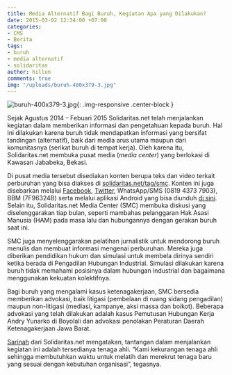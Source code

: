 ```yaml
---
title: Media Alternatif Bagi Buruh, Kegiatan Apa yang Dilakukan?
date: 2015-03-02 12:34:00 +07:00
categories:
- CMS
- Berita
tags:
- buruh
- media alternatif
- solidaritas
author: hillun
comments: true
img: "/uploads/buruh-400x379-3.jpg"
---
```


![buruh-400x379-3.jpg](/uploads/buruh-400x379-3.jpg){: .img-responsive .center-block }

Sejak Agustus 2014 – Febuari 2015 Solidaritas.net telah menjalankan kegiatan dalam memberikan informasi dan pengetahuan kepada buruh. Hal ini dilakukan karena buruh tidak mendapatkan informasi yang bersifat tandingan (alternatif), baik dari media arus utama maupun dari komunitasnya (serikat buruh di tempat kerja). Oleh karena itu, Solidaritas.net membuka pusat media (*media center*) yang berlokasi di Kawasan Jababeka, Bekasi.

Di pusat media tersebut disediakan konten berupa teks dan video terkait perburuhan yang bisa diakses di [solidaritas.net/tag/smc](http://solidaritas.net/tag/smc). Konten ini juga disebarkan melalui [Facebook](https://www.facebook.com/solidaritasnews), [Twitter](https://twitter.com/solidaritasnews), WhatsApp/SMS (0819 4373 7903), BBM (7F96324B) serta melalui aplikasi Android yang bisa diunduh [di sini](https://play.google.com/store/apps/details?id=com.solidaritas.net.aplikasi). Selain itu, Solidaritas.net Media Center (SMC) membuka diskusi yang diselenggarakan tiap bulan, seperti mambahas pelanggaran Hak Asasi Manusia (HAM) pada masa lalu dan hubungannya dengan gerakan buruh saat ini.

SMC juga menyelenggarakan pelatihan jurnalistik untuk mendorong buruh menulis dan membuat informasi mengenai perburuhan. Mereka juga diberikan pendidikan hukum dan simulasi untuk membela dirinya sendiri ketika berada di Pengadilan Hubungan Industrial. Simulasi dilakukan karena buruh tidak memahami posisinya dalam hubungan industrial dan bagaimana menggunakan kekuatan kolektifnya.

Bagi buruh yang mengalami kasus ketenagakerjaan, SMC bersedia memberikan advokasi, baik litigasi (pembelaan di ruang sidang pengadilan) maupun non-litigasi (mediasi, kampanye, aksi massa dan boikot). Beberapa advokasi yang telah dilakukan adalah kasus Pemutusan Hubungan Kerja Andry Yunarko di Boyolali dan advokasi penolakan Peraturan Daerah Ketenagakerjaan Jawa Barat.

[Sarinah](http://ciptamedia.org/team/sarinah/) dari Solidaritas.net mengatakan, tantangan dalam menjalankan kegiatan ini adalah tersedianya tenaga ahli. “Kami kekurangan tenaga ahli sehingga membutuhkan waktu untuk melatih dan merekrut tenaga baru yang sesuai dengan kebutuhan organisasi”, tegasnya.